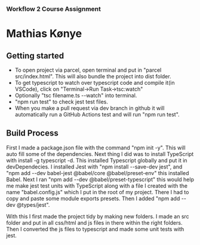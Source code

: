 ### Workflow 2 Course Assignment
# Mathias Kønye

## Getting started

* To open project via parcel, open terminal and put in "parcel src/index.html". This will also bundle the project into dist folder.
* To get typescript to watch over typescript code and compile it(in VSCode), click on "Terminal->Run Task->tsc:watch"
* Optionally "tsc filename.ts --watch" into terminal.
* "npm run test" to check jest test files.
* When you make a pull request via dev branch in github it will automatically run a GitHub Actions test and will run "npm run test".

## Build Process

First I made a package.json file with the command "npm init -y". This will auto fill some of the dependencies. Next thing I did was to install TypeScript with install -g typescript -d. This installed Typescript globally and put it in devDependecies.
I installed Jest with "npm install --save-dev jest", and "npm add --dev babel-jest @babel/core @babel/preset-env" this installed Babel. Next I ran "npm add --dev @babel/preset-typescript" this would help me make jest test units with TypeScript along with a file I created with the name "babel.config.js" which I put in the root of my project. There I had to copy and paste some module exports presets. Then I added "npm add --dev @types/jest".

With this I first made the project tidy by making new folders. I made an src folder and put in all css/html and js files in there within the right folders. Then I converted the js files to typescript and made some unit tests with jest.